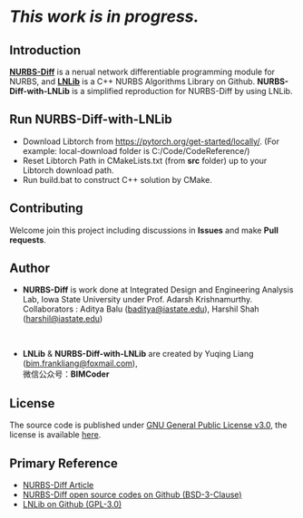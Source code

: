 # ***This work is in progress.***

## Introduction
**[NURBS-Diff](https://www.sciencedirect.com/science/article/abs/pii/S0010448522000045)** is a nerual network differentiable programming module for NURBS, and **[LNLib](https://github.com/BIMCoderLiang/LNLib)** is a C++ NURBS Algorithms Library on Github. **NURBS-Diff-with-LNLib** is a simplified reproduction for NURBS-Diff by using LNLib.

## Run NURBS-Diff-with-LNLib
- Download Libtorch from https://pytorch.org/get-started/locally/. (For example: local-download folder is C:/Code/CodeReference/)
- Reset Libtorch Path in CMakeLists.txt (from **src** folder) up to your Libtorch download path.
- Run build.bat to construct C++ solution by CMake.

## Contributing
Welcome join this project including discussions in **Issues** and make **Pull requests**.

## Author

- **NURBS-Diff** is work done at Integrated Design and Engineering Analysis Lab, Iowa State University under Prof. Adarsh Krishnamurthy. Collaborators : Aditya Balu (baditya@iastate.edu), Harshil Shah (harshil@iastate.edu)
</br>

- **LNLib** & **NURBS-Diff-with-LNLib** are created by Yuqing Liang (bim.frankliang@foxmail.com),</br> 微信公众号：**BIMCoder**

## License
The source code is published under [GNU General Public License v3.0](https://www.gnu.org/licenses/), the license is available [here](LICENSE).

## Primary Reference
- [NURBS-Diff Article](https://www.sciencedirect.com/science/article/abs/pii/S0010448522000045)
- [NURBS-Diff open source codes on Github (BSD-3-Clause)](https://github.com/anjanadev96/NURBS_Diff)
- [LNLib on Github (GPL-3.0)](https://github.com/BIMCoderLiang/LNLib)
